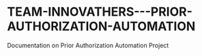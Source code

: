 # TEAM-INNOVATHERS---PRIOR-AUTHORIZATION-AUTOMATION
Documentation on Prior Authorization Automation Project
